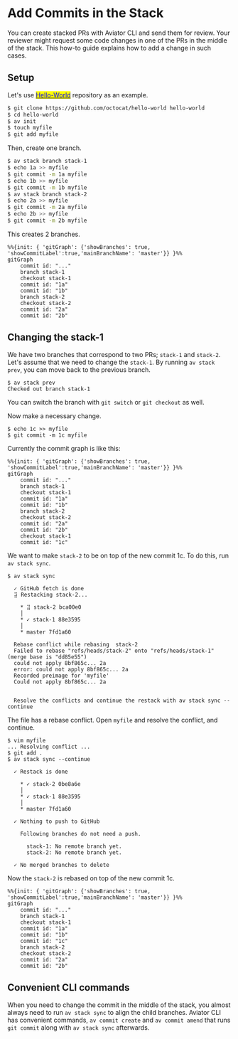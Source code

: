 # Add Commits in the Stack

You can create stacked PRs with Aviator CLI and send them for review. Your reviewer might request some code changes in one of the PRs in the middle of the stack. This how-to guide explains how to add a change in such cases.

## Setup

Let's use [<mark style="color:blue;">Hello-World</mark>](https://github.com/octocat/hello-world) repository as an example.

```bash
$ git clone https://github.com/octocat/hello-world hello-world
$ cd hello-world
$ av init
$ touch myfile
$ git add myfile
```

Then, create one branch.

```bash
$ av stack branch stack-1
$ echo 1a >> myfile
$ git commit -m 1a myfile
$ echo 1b >> myfile
$ git commit -m 1b myfile
$ av stack branch stack-2
$ echo 2a >> myfile
$ git commit -m 2a myfile
$ echo 2b >> myfile
$ git commit -m 2b myfile
```

This creates 2 branches.

```mermaid
%%{init: { 'gitGraph': {'showBranches': true, 'showCommitLabel':true,'mainBranchName': 'master'}} }%%
gitGraph
    commit id: "..."
    branch stack-1
    checkout stack-1
    commit id: "1a"
    commit id: "1b"
    branch stack-2
    checkout stack-2
    commit id: "2a"
    commit id: "2b"
```

## Changing the stack-1

We have two branches that correspond to two PRs; `stack-1` and `stack-2`. Let's assume that we need to change the `stack-1`. By running `av stack prev`, you can move back to the previous branch.

```
$ av stack prev
Checked out branch stack-1
```

You can switch the branch with `git switch` or `git checkout` as well.

Now make a necessary change.

```
$ echo 1c >> myfile
$ git commit -m 1c myfile
```

Currently the commit graph is like this:

```mermaid
%%{init: { 'gitGraph': {'showBranches': true, 'showCommitLabel':true,'mainBranchName': 'master'}} }%%
gitGraph
    commit id: "..."
    branch stack-1
    checkout stack-1
    commit id: "1a"
    commit id: "1b"
    branch stack-2
    checkout stack-2
    commit id: "2a"
    commit id: "2b"
    checkout stack-1
    commit id: "1c"
```

We want to make `stack-2` to be on top of the new commit 1c. To do this, run `av stack sync`.

```
$ av stack sync

  ✓ GitHub fetch is done
  ⣽ Restacking stack-2...

    * ⣽ stack-2 bca00e0
    │
    * ✓ stack-1 88e3595
    │
    * master 7fd1a60

  Rebase conflict while rebasing  stack-2
  Failed to rebase "refs/heads/stack-2" onto "refs/heads/stack-1" (merge base is "dd85e55")
  could not apply 8bf865c... 2a
  error: could not apply 8bf865c... 2a
  Recorded preimage for 'myfile'
  Could not apply 8bf865c... 2a


  Resolve the conflicts and continue the restack with av stack sync --continue
```

The file has a rebase conflict. Open `myfile` and resolve the conflict, and continue.

```
$ vim myfile
... Resolving conflict ...
$ git add .
$ av stack sync --continue

  ✓ Restack is done

    * ✓ stack-2 0be8a6e
    │
    * ✓ stack-1 88e3595
    │
    * master 7fd1a60

  ✓ Nothing to push to GitHub

    Following branches do not need a push.

      stack-1: No remote branch yet.
      stack-2: No remote branch yet.

  ✓ No merged branches to delete
```

Now the `stack-2` is rebased on top of the new commit 1c.

```mermaid
%%{init: { 'gitGraph': {'showBranches': true, 'showCommitLabel':true,'mainBranchName': 'master'}} }%%
gitGraph
    commit id: "..."
    branch stack-1
    checkout stack-1
    commit id: "1a"
    commit id: "1b"
    commit id: "1c"
    branch stack-2
    checkout stack-2
    commit id: "2a"
    commit id: "2b"
```

## Convenient CLI commands

When you need to change the commit in the middle of the stack, you almost always need to run `av stack sync` to align the child branches. Aviator CLI has convenient commands, `av commit create` and `av commit amend` that runs `git commit` along with `av stack sync` afterwards.
